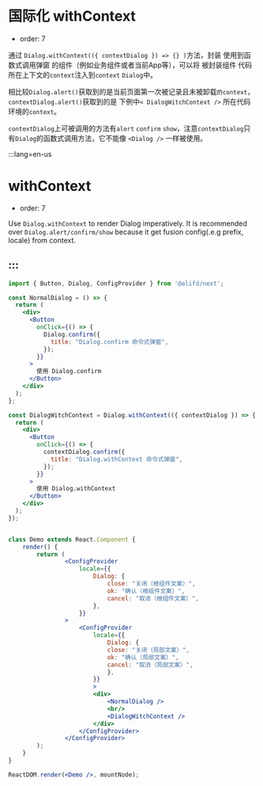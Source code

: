 # 国际化 withContext

- order: 7

通过 `Dialog.withContext(({ contextDialog }) => {} )`方法，封装 使用到函数式调用弹窗 的组件（例如业务组件或者当前App等），可以将 被封装组件 代码所在上下文的`context`注入到`context` `Dialog`中。

相比较`Dialog.alert()`获取到的是当前页面第一次被记录且未被卸载`的context`，`contextDialog.alert()`获取到的是 下例中`< DialogWitchContext />` 所在代码环境的`context`。

`contextDialog`上可被调用的方法有`alert` `confirm` `show`，注意`contextDialog`只有`Dialog`的函数式调用方法，它不能像 `<Dialog />` 一样被使用。

:::lang=en-us
# withContext

- order: 7

Use `Dialog.withContext` to render Dialog imperatively. It is recommended over `Dialog.alert/confirm/show` because it get fusion config(.e.g prefix, locale) from context.

:::
---

````jsx
import { Button, Dialog, ConfigProvider } from '@alifd/next';

const NormalDialog = () => {
  return (
    <div>
      <Button
        onClick={() => {
          Dialog.confirm({
            title: "Dialog.confirm 命令式弹窗",
          });
        }}
      >
        使用 Dialog.confirm
      </Button>
    </div>
  );
};

const DialogWitchContext = Dialog.withContext(({ contextDialog }) => {
  return (
    <div>
      <Button
        onClick={() => {
          contextDialog.confirm({
            title: "Dialog.withContext 命令式弹窗",
          });
        }}
      >
        使用 Dialog.withContext
      </Button>
    </div>
  );
});


class Demo extends React.Component {
    render() {
        return (
                <ConfigProvider
                    locale={{
                        Dialog: {
                            close: "关闭（根组件文案）",
                            ok: "确认（根组件文案）",
                            cancel: "取消（根组件文案）",
                        },
                    }}
                >
                    <ConfigProvider
                        locale={{
                            Dialog: {
                            close: "关闭（局部文案）",
                            ok: "确认（局部文案）",
                            cancel: "取消（局部文案）",
                            },
                        }}
                        >
                        <div>
                            <NormalDialog />
                            <br/>
                            <DialogWitchContext />
                        </div>
                    </ConfigProvider>
                </ConfigProvider>
        );
    }
}

ReactDOM.render(<Demo />, mountNode);
````
